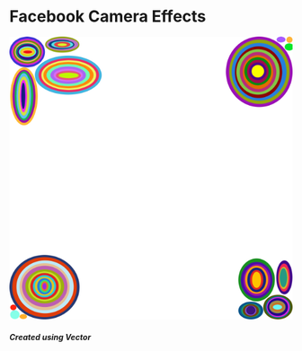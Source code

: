 # Facebook Camera Effects
![picture_title](untitled.png?raw=true "Name")

##### Created using Vector

